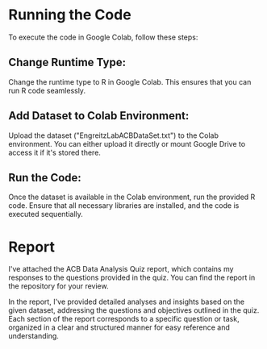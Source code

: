 # Running the Code

To execute the code in Google Colab, follow these steps:

## Change Runtime Type:

Change the runtime type to R in Google Colab. This ensures that you can run R code seamlessly.

## Add Dataset to Colab Environment:

Upload the dataset ("EngreitzLabACBDataSet.txt") to the Colab environment. You can either upload it directly or mount Google Drive to access it if it's stored there.

## Run the Code:

Once the dataset is available in the Colab environment, run the provided R code. Ensure that all necessary libraries are installed, and the code is executed sequentially.

# Report

I've attached the ACB Data Analysis Quiz report, which contains my responses to the questions provided in the quiz. You can find the report in the repository for your review.

In the report, I've provided detailed analyses and insights based on the given dataset, addressing the questions and objectives outlined in the quiz. Each section of the report corresponds to a specific question or task, organized in a clear and structured manner for easy reference and understanding.
